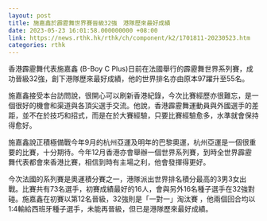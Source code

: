 ```yaml
---
layout: post
title: 施嘉鑫於霹靂舞世界賽晉級32強　港隊歷來最好成績
date: 2023-05-23 16:01:58.000000000 +08:00
link: https://news.rthk.hk/rthk/ch/component/k2/1701811-20230523.htm
categories: rthk
---
```


香港霹靂舞代表施嘉鑫 (B-Boy C Plus)日前在法國舉行的霹靂舞世界系列賽，成功晉級32強，創下港隊歷來最好成績，他的世界排名亦由原本97躍升至55名。

施嘉鑫接受本台訪問說，很開心可以刷新香港紀錄，今次比賽經歷亦很難忘，是一個很好的機會和渠道與各頂尖選手交流。他說，香港霹靂舞運動員與外國選手的差距，並不在於技巧和招式，而是在於大賽經驗，只要比賽經驗愈多，水準就會保持得愈好。

施嘉鑫說正積極備戰今年9月的杭州亞運及明年的巴黎奧運，杭州亞運是一個很重要的比賽，十分期待。今年12月香港亦會舉辦一個世界系列賽，到時全世界霹靂舞代表都會來香港比賽，相信到時有主場之利，他會發揮得更好。

今次法國的系列賽是奧運積分賽之一，港隊派出世界排名積分最高的3男3女出戰。比賽共有73名選手，初賽成績最好的16人，會與另外16名種子選手在32強對碰。施嘉鑫在初賽以第12名晉級，32強則是「一對一」淘汰賽 ，他兩個回合均以1:4輸給西班牙種子選手，未能再晉級，但已是港隊歷來最好成績。
